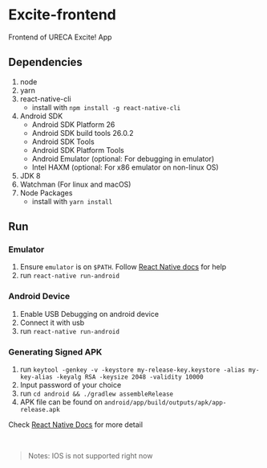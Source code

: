 # Excite-frontend
Frontend of URECA Excite! App

## Dependencies

1. node
2. yarn
3. react-native-cli
    - install with `npm install -g react-native-cli`
4. Android SDK
    - Android SDK Platform 26
    - Android SDK build tools 26.0.2
    - Android SDK Tools
    - Android SDK Platform Tools
    - Android Emulator (optional: For debugging in emulator)
    - Intel HAXM (optional: For x86 emulator on non-linux OS)
5. JDK 8
6. Watchman (For linux and macOS)
7. Node Packages 
    - install with `yarn install`

## Run
### Emulator

1. Ensure `emulator` is on `$PATH`. Follow [React Native docs](https://facebook.github.io/react-native/docs/getting-started.html) for help
2. run `react-native run-android`

### Android Device

1. Enable USB Debugging on android device
2. Connect it with usb
3. run `react-native run-android`

### Generating Signed APK

1. run `keytool -genkey -v -keystore my-release-key.keystore -alias my-key-alias -keyalg RSA -keysize 2048 -validity 10000`
2. Input password of your choice
3. run `cd android && ./gradlew assembleRelease`
4. APK file can be found on `android/app/build/outputs/apk/app-release.apk`

Check [React Native Docs](https://facebook.github.io/react-native/docs/signed-apk-android.html) for more detail

<br/>

> Notes: IOS is not supported right now

